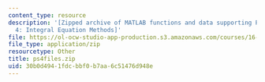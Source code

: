 ```yaml
---
content_type: resource
description: '[Zipped archive of MATLAB functions and data supporting Problem Set
  4: Integral Equation Methods]'
file: https://ol-ocw-studio-app-production.s3.amazonaws.com/courses/16-920j-numerical-methods-for-partial-differential-equations-sma-5212-spring-2003/30b0d4941fdcbbf0b7aa6c51476d948e_ps4files.zip
file_type: application/zip
resourcetype: Other
title: ps4files.zip
uid: 30b0d494-1fdc-bbf0-b7aa-6c51476d948e
---
```

